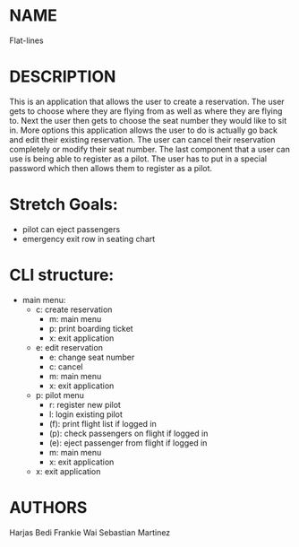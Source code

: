 # NAME
Flat-lines

# DESCRIPTION
This is an application that allows the user to create a reservation. The user gets to choose where they are flying from as well as where they are flying to. Next the user then gets to choose the seat number they would like to sit in. More options this application allows the user to do is actually go back and edit their existing reservation. The user can cancel their reservation completely or modify their seat number. The last component that a user can use is being able to register as a pilot. The user has to put in a special password which then allows them to register as a pilot. 

# Stretch Goals: 
- pilot can eject passengers
- emergency exit row in seating chart

# CLI structure:
- main menu:
    - c: create reservation
        - m: main menu
        - p: print boarding ticket
        - x: exit application
    - e: edit reservation
        - e: change seat number
        - c: cancel
        - m: main menu
        - x: exit application
    - p: pilot menu
        - r: register new pilot
        - l: login existing pilot
        - (f): print flight list if logged in
        - (p): check passengers on flight if logged in
        - (e): eject passenger from flight if logged in
        - m: main menu
        - x: exit application
    - x: exit application

# AUTHORS 
Harjas Bedi
Frankie Wai
Sebastian Martinez